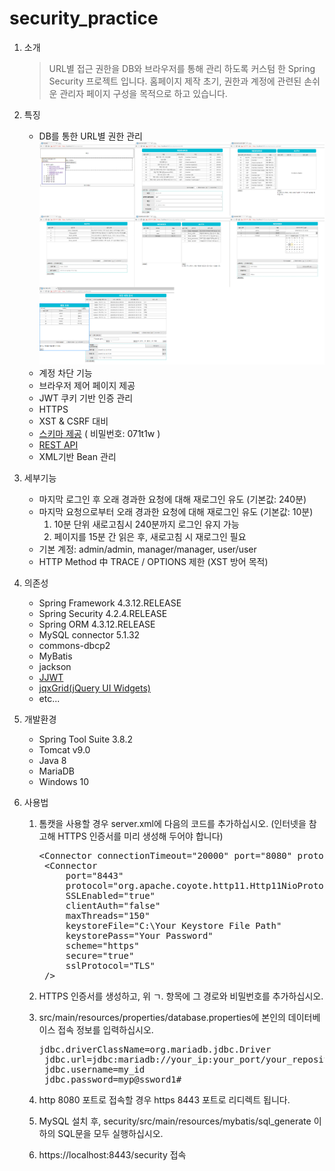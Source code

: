 # security_practice
1. 소개
	>URL별 접근 권한을 DB와 브라우저를 통해 관리 하도록 커스텀 한 Spring Security 프로젝트 입니다.
	>홈페이지 제작 초기, 권한과 계정에 관련된 손쉬운 관리자 페이지 구성을 목적으로 하고 있습니다.
	
2. 특징
	* DB를 통한 URL별 권한 관리<br />
	![제어 페이지](./image/예시.png)
	* 계정 차단 기능
    * 브라우저 제어 페이지 제공
	* JWT 쿠키 기반 인증 관리
	* HTTPS
	* XST & CSRF 대비
	* [스키마 제공](http://aquerytool.com:80/aquerymain/index/?rurl=2683372d-5247-46dc-88fa-aa75874269e1) ( 비밀번호: 071t1w )
	* [REST API](https://docs.google.com/spreadsheets/d/14MDwNU1ajrObKSupSIGp9-trq5ls0ULwseZJEQuq-r8/edit?usp=sharing)
	* XML기반 Bean 관리
	
3. 세부기능
	* 마지막 로그인 후 오래 경과한 요청에 대해 재로그인 유도 (기본값: 240분)
	* 마지막 요청으로부터 오래 경과한 요청에 대해 재로그인 유도 (기본값: 10분)
		1. 10분 단위 새로고침시 240분까지 로그인 유지 가능
		2. 페이지를 15분 간 읽은 후, 새로고침 시 재로그인 필요
	* 기본 계정: admin/admin, manager/manager, user/user
	* HTTP Method 中 TRACE / OPTIONS 제한 (XST 방어 목적)
	
4. 의존성
	* Spring Framework 4.3.12.RELEASE
	* Spring Security 4.2.4.RELEASE
	* Spring ORM 4.3.12.RELEASE
	* MySQL connector 5.1.32
	* commons-dbcp2
	* MyBatis
	* jackson
	* [JJWT](https://github.com/jwtk/jjwt)
	* [jqxGrid(jQuery UI Widgets)](https://www.jqwidgets.com/jquery-widgets-demo/demos/jqxgrid/index.htm)
	* etc...

5. 개발환경
	* Spring Tool Suite 3.8.2
	* Tomcat v9.0
	* Java 8
	* MariaDB
	* Windows 10

6. 사용법
	1. 톰캣을 사용할 경우 server.xml에 다음의 코드를 추가하십시오. (인터넷을 참고해 HTTPS 인증서를 미리 생성해 두어야 합니다)
		<pre>&lt;Connector connectionTimeout="20000" port="8080" protocol="HTTP/1.1" redirectPort="8443"/&gt;
		&lt;Connector
			port="8443"
			protocol="org.apache.coyote.http11.Http11NioProtocol"
			SSLEnabled="true"
			clientAuth="false"
			maxThreads="150"
			keystoreFile="C:\Your Keystore File Path"
			keystorePass="Your Password"
			scheme="https"
			secure="true"
			sslProtocol="TLS"
		/&gt;</pre>
		
	2. HTTPS 인증서를 생성하고, 위 ㄱ. 항목에 그 경로와 비밀번호를 추가하십시오.
	3. src/main/resources/properties/database.properties에 본인의 데이터베이스 접속 정보를 입력하십시오.
		<pre>jdbc.driverClassName=org.mariadb.jdbc.Driver
		jdbc.url=jdbc:mariadb://your_ip:your_port/your_repository_name
		jdbc.username=my_id
		jdbc.password=myp@ssword1#</pre>
	4. http 8080 포트로 접속할 경우 https 8443 포트로 리디렉트 됩니다.
	5. MySQL 설치 후, security/src/main/resources/mybatis/sql_generate 이하의 SQL문을 모두 실행하십시오.
	6. https://localhost:8443/security 접속
